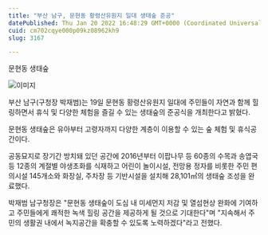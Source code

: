 ```yaml
---
title: "부산 남구, 문현동 황령산유원지 일대 생태숲 준공"
datePublished: Thu Jan 20 2022 16:48:29 GMT+0000 (Coordinated Universal Time)
cuid: cm702cqye000p09kz08962kh9
slug: 3167

---
```



문현동 생태숲

![이미지](https://cdn.hashnode.com/res/hashnode/image/upload/v1739253039134/08824bc2-ada3-4c6b-8ed9-bfbf6048ac51.jpeg)

부산 남구(구청장 박재범)는 19일 문현동 황령산유원지 일대에 주민들이 자연과 함께 힐링하면서 휴식 및 다양한 체험을 즐길 수 있는 생태숲의 준공식을 개최한다고 밝혔다.

문현동 생태숲은 유아부터 고령자까지 다양한 계층이 이용할 수 있는 숲 체험 및 휴식공간이다.

공동묘지로 장기간 방치돼 있던 공간에 2016년부터 이팝나무 등 60종의 수목과 송엽국 등 12종의 계절별 야생초화를 식재하고 어린이 놀이시설, 전망용 정자를 비롯한 주민 편의시설 145개소와 화장실, 주차장 등 기반시설을 설치해 28,101㎡의 생태숲 조성을 완료했다.

박재범 남구청장은 "문현동 생태숲이 도심 내 미세먼지 저감 및 열섬현상 완화에 기여하고 주민들에게 쾌적한 녹색 힐링 공간을 제공하게 될 것으로 기대한다"며 "지속해서 주민의 생활권 내에서 녹지공간을 확충할 수 있도록 노력하겠다"라고 전했다.
